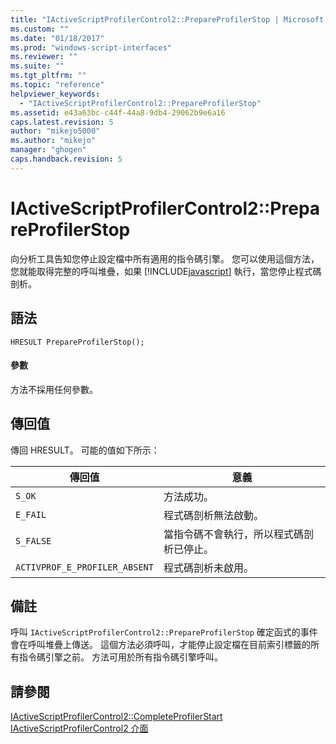 ```yaml
---
title: "IActiveScriptProfilerControl2::PrepareProfilerStop | Microsoft Docs"
ms.custom: ""
ms.date: "01/18/2017"
ms.prod: "windows-script-interfaces"
ms.reviewer: ""
ms.suite: ""
ms.tgt_pltfrm: ""
ms.topic: "reference"
helpviewer_keywords: 
  - "IActiveScriptProfilerControl2::PrepareProfilerStop"
ms.assetid: e43a63bc-c44f-44a8-9db4-29062b9e6a16
caps.latest.revision: 5
author: "mikejo5000"
ms.author: "mikejo"
manager: "ghogen"
caps.handback.revision: 5
---
```

# IActiveScriptProfilerControl2::PrepareProfilerStop
向分析工具告知您停止設定檔中所有適用的指令碼引擎。  您可以使用這個方法，您就能取得完整的呼叫堆疊，如果 [!INCLUDE[javascript](../../javascript/includes/javascript-md.md)] 執行，當您停止程式碼剖析。  
  
## 語法  
  
```  
HRESULT PrepareProfilerStop();  
```  
  
#### 參數  
 方法不採用任何參數。  
  
## 傳回值  
 傳回 HRESULT。  可能的值如下所示：  
  
|傳回值|意義|  
|---------|--------|  
|`S_OK`|方法成功。|  
|`E_FAIL`|程式碼剖析無法啟動。|  
|`S_FALSE`|當指令碼不會執行，所以程式碼剖析已停止。|  
|`ACTIVPROF_E_PROFILER_ABSENT`|程式碼剖析未啟用。|  
  
## 備註  
 呼叫 `IActiveScriptProfilerControl2::PrepareProfilerStop` 確定函式的事件會在呼叫堆疊上傳送。  這個方法必須呼叫，才能停止設定檔在目前索引標籤的所有指令碼引擎之前。  方法可用於所有指令碼引擎呼叫。  
  
## 請參閱  
 [IActiveScriptProfilerControl2::CompleteProfilerStart](../../winscript/reference/iactivescriptprofilercontrol2-completeprofilerstart.md)   
 [IActiveScriptProfilerControl2 介面](../../winscript/reference/iactivescriptprofilercontrol2-interface.md)